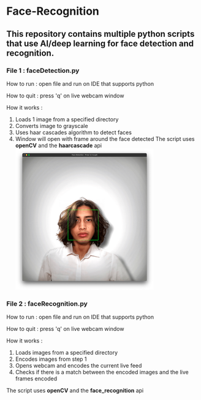 # Face-Recognition
## This repository contains multiple python scripts that use AI/deep learning for face detection and recognition.

### File 1 : faceDetection.py 
How to run : open file and run on IDE that supports python

How to quit : press 'q' on live webcam window

How it works : 
1. Loads 1 image from a specified directory
2. Converts image to grayscale  
3. Uses haar cascades algorithm to detect faces
4. Window will open with frame around the face detected
The script uses **openCV** and the **haarcascade** api 
![image 1](res1.png)




### File 2 : faceRecognition.py 
How to run : open file and run on IDE that supports python

How to quit : press 'q' on live webcam window

How it works : 
1. Loads images from a specified directory
2. Encodes images from step 1
3. Opens webcam and encodes the current live feed
4. Checks if there is a match between the encoded images and the live frames encoded

The script uses **openCV** and the **face_recognition** api 
